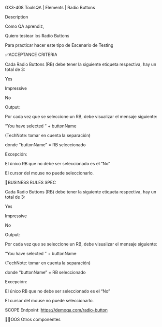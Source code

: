 GX3-408 ToolsQA | Elements | Radio Buttons

Description

Como QA aprendiz,

Quiero testear los Radio Buttons

Para practicar hacer este tipo de Escenario de Testing

✅ACCEPTANCE CRITERIA

Cada Radio Buttons (RB) debe tener la siguiente etiqueta respectiva, hay un total de 3:

Yes

Impressive

No

Output:

Por cada vez que se seleccione un RB, debe visualizar el mensaje siguiente:

“You have selected ” + buttonName

(TechNote: tomar en cuenta la separación)

donde “buttonName” = RB seleccionado

Excepción:

El único RB que no debe ser seleccionado es el “No”

El cursor del mouse no puede seleccionarlo.

🚩BUSINESS RULES SPEC

Cada Radio Buttons (RB) debe tener la siguiente etiqueta respectiva, hay un total de 3:

Yes

Impressive

No

Output:

Por cada vez que se seleccione un RB, debe visualizar el mensaje siguiente:

“You have selected ” + buttonName

(TechNote: tomar en cuenta la separación)

donde “buttonName” = RB seleccionado

Excepción:

El único RB que no debe ser seleccionado es el “No”

El cursor del mouse no puede seleccionarlo.

SCOPE Endpoint: https://demoqa.com/radio-button

🏴‍☠️OOS Otros componentes
